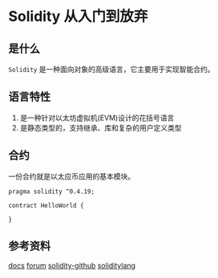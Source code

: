 # Solidity 从入门到放弃

## 是什么

`Solidity` 是一种面向对象的高级语言，它主要用于实现智能合约。

## 语言特性

1. 是一种针对以太坊虚拟机(EVM)设计的花括号语言
2. 是静态类型的，支持继承、库和复杂的用户定义类型

## 合约

一份合约就是以太应币应用的基本模块。

```solidity
pragma solidity ^0.4.19;

contract HelloWorld {

}
```

## 参考资料

[docs](https://docs.soliditylang.org/en/latest/index.html)
[forum](https://forum.soliditylang.org/)
[solidity-github](https://github.com/ethereum/solidity)
[soliditylang](https://soliditylang.org/)
